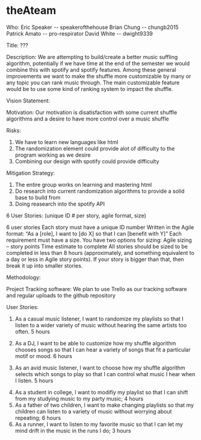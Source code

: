 # theAteam

Who: 
Eric Speaker -- speakerofthehouse
Brian Chung -- chungb2015
Patrick Amato -- pro-respirator
David White -- dwight9339

Title: ???

Description: 
  We are attempting to build/create a better music suffling algorithm, potentially if we have time at the end of the semester we would combine this with spotify and spotify features. Among these general improvements we want to make the shuffle more customizable by many or any topic you can rank music through. The main customizable feature would be to use some kind of ranking system to impact the shuffle.

Vision Statement:

Motivation:
  Our motivation is disatisfaction with some current shuffle algorithms and a desire to have more control over a music shuffle
  
Risks: 
  1. We have to learn new languages like html
  2. The randomization element could provide alot of difficulty to the program working as we desire
  3. Combining our design with spotify could provide difficulty

Mitigation Strategy:
  1. The entire group works on learning and mastering html
  2. Do research into current randomization algorithms to provide a solid base to build from
  3. Doing reasearch into the spotify API
  
6 User Stories: (unique ID # per story, agile format, size)

6 user stories
Each story must have a unique ID number
Written in the Agile format: “As a [role], I want to [do X] so that I can [benefit with Y]”
Each requirement must have a size. You have two options for sizing: 
    Agile sizing – story points
    Time estimate to complete
All stories should be sized to be completed in less than 8 hours (approximately, and something equivalent to a day or less in Agile story points). If your story is bigger than that, then break it up into smaller stories.

Methodology:
  
Project Tracking software:
  We plan to use Trello as our tracking software and regular uploads to the github repository
  
User Stories:
1) As a casual music listener, I want to randomize my playlists so that I listen to a wider variety of music without hearing the same artists too often. 5 hours

2) As a DJ, I want to be able to customize how my shuffle algorithm chooses songs so that I can hear a variety of songs that fit a particular motif or mood. 6 hours

3) As an avid music listener, I want to choose how my shuffle algorithm selects which songs to play so that I can control what music I hear when I listen. 5 hours
  
4. As a student in college, I want to modifiy my playlist so that I can shift from my studying music to my party music; 4 hours
5. As a father of two children, I want to make changing playlists so that my children can listen to a variety of music without worrying about repeating; 6 hours
6. As a runner, I want to listen to my favorite music so that I can let my mind drift in the music in the runs I do; 3 hours



  
